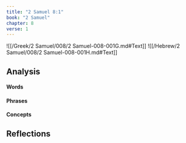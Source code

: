 ```yaml
---
title: "2 Samuel 8:1"
book: "2 Samuel"
chapter: 8
verse: 1
---
```

![[/Greek/2 Samuel/008/2 Samuel-008-001G.md#Text]]
![[/Hebrew/2 Samuel/008/2 Samuel-008-001H.md#Text]]

## Analysis

#### Words

#### Phrases

#### Concepts

## Reflections
